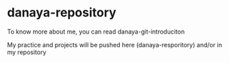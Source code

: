 # danaya-repository

To know more about me, you can read danaya-git-introduciton

My practice and projects will be pushed here (danaya-resporitory) and/or in my repository

